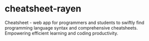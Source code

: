 # cheatsheet-rayen
Cheatsheet - web app for programmers and students to swiftly find programming language syntax and comprehensive cheatsheets. Empowering efficient learning and coding productivity.

